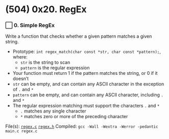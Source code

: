 # (504) 0x20. RegEx


### :white_large_square: 0. Simple RegEx
Write a function that checks whether a given pattern matches a given string.

* Prototype: `int regex_match(char const *str, char const *pattern);`, where:
    * `str` is the string to scan
    * `pattern` is the regular expression
* Your function must return 1 if the pattern matches the string, or 0 if it doesn’t
* `str` can be empty, and can contain any ASCII character in the exception of `.` and `*`
* `pattern` can be empty, and can contain any ASCII character, including `.` and `*`
* The regular expression matching must support the characters `.` and `*`
    * `.` matches any single character
    * `*` matches zero or more of the preceding character

File(s): [`regex.c`](./regex.c) [`regex.h`](./regex.h)
Compiled: `gcc -Wall -Wextra -Werror -pedantic main.c regex.c`

